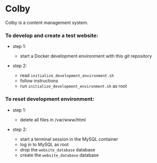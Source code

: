 # Colby

Colby is a content management system.

### To develop and create a test website:

- step 1:
    - start a Docker development environment with this git repository

- step 2:
    - read `initialize_development_environment.sh`
    - follow instructions
    - run `initialize_development_environment.sh` as root

### To reset development environment:

- step 1:
    - delete all files in /var/www/html

- step 2:
    - start a terminal session in the MySQL container
    - log in to MySQL as root
    - drop the `website_database` database
    - create the `website_database` database
